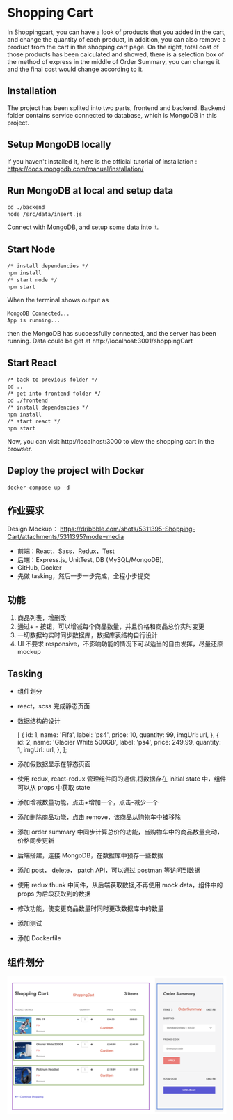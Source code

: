 # Shopping Cart

In Shoppingcart, you can have a look of products that you added in the cart, and change the quantity of each product, in addition, you can also remove a product from the cart in the shopping cart page. On the right, total cost of those products has been calculated and showed, there is a selection box of the method of express in the middle of Order Summary, you can change it and the final cost would change according to it.

## Installation

The project has been splited into two parts, frontend and backend.
Backend folder contains service connected to database, which is MongoDB in this project.

## Setup MongoDB locally

If you haven't installed it, here is the official tutorial of installation : https://docs.mongodb.com/manual/installation/

## Run MongoDB at local and setup data

    cd ./backend
    node /src/data/insert.js

Connect with MongoDB, and setup some data into it.

## Start Node

    /* install dependencies */
    npm install
    /* start node */
    npm start

When the terminal shows output as

    MongoDB Connected...
    App is running...

then the MongoDB has successfully connected, and the server has been running. Data could be get at http://localhost:3001/shoppingCart

## Start React

    /* back to previous folder */
    cd ..
    /* get into frontend folder */
    cd ./frontend
    /* install dependencies */
    npm install
    /* start react */
    npm start

Now, you can visit http://localhost:3000 to view the shopping cart in the browser.

## Deploy the project with Docker

    docker-compose up -d

## 作业要求

Design Mockup： https://dribbble.com/shots/5311395-Shopping-Cart/attachments/5311395?mode=media

- 前端：React，Sass，Redux，Test
- 后端：Express.js, UnitTest, DB (MySQL/MongoDB),
- GitHub, Docker
- 先做 tasking，然后一步一步完成，全程小步提交

## 功能

1. 商品列表，增删改
2. 通过+ - 按钮，可以增减每个商品数量，并且价格和商品总价实时变更
3. 一切数据均实时同步数据库，数据库表结构自行设计
4. UI 不要求 responsive，不影响功能的情况下可以适当的自由发挥，尽量还原 mockup

## Tasking

- 组件划分
- react，scss 完成静态页面
- 数据结构的设计

  [
  {
  id: 1,
  name: 'Fifa',
  label: 'ps4',
  price: 10,
  quantity: 99,
  imgUrl:
  url,
  },
  {
  id: 2,
  name: 'Glacier White 500GB',
  label: 'ps4',
  price: 249.99,
  quantity: 1,
  imgUrl:
  url,
  },
  ];

- 添加假数据显示在静态页面
- 使用 redux, react-redux 管理组件间的通信,将数据存在 initial state 中，组件可以从 props 中获取 state
- 添加增减数量功能，点击+增加一个，点击-减少一个
- 添加删除商品功能，点击 remove，该商品从购物车中被移除
- 添加 order summary 中同步计算总价的功能，当购物车中的商品数量变动，价格同步更新
- 后端搭建，连接 MongoDB，在数据库中预存一些数据
- 添加 post， delete， patch API，可以通过 postman 等访问到数据
- 使用 redux thunk 中间件，从后端获取数据,不再使用 mock data，组件中的 props 为后段获取到的数据
- 修改功能，使变更商品数量时同时更改数据库中的数量
- 添加测试
- 添加 Dockerfile

## 组件划分

![image](https://github.com/Mia-Yang/Shopping-cart/blob/master/src/asset/Screen%20Shot%202021-01-17%20at%208.34.54%20PM.png)
